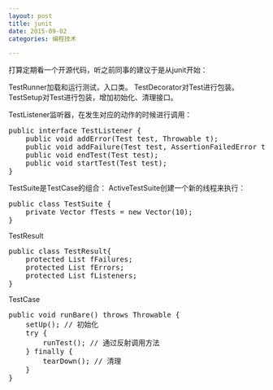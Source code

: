 ```yaml
---
layout: post
title: junit
date: 2015-09-02
categories: 编程技术

---
```


打算定期看一个开源代码，听之前同事的建议于是从junit开始：




TestRunner加载和运行测试，入口类。
TestDecorator对Test进行包装。
TestSetup对Test进行包装，增加初始化、清理接口。


TestListener监听器，在发生对应的动作的时候进行调用：
<pre class="prettyprint">
public interface TestListener {
    public void addError(Test test, Throwable t);
    public void addFailure(Test test, AssertionFailedError t);
    public void endTest(Test test);
    public void startTest(Test test);
}
</pre>




TestSuite是TestCase的组合：
ActiveTestSuite创建一个新的线程来执行：

<pre class="prettyprint">
public class TestSuite {
    private Vector<Test> fTests = new Vector<Test>(10);
}
</pre>


TestResult
<pre class="prettyprint">
public class TestResult{
    protected List<TestFailure> fFailures;
    protected List<TestFailure> fErrors;
    protected List<TestListener> fListeners;
}
</pre>


TestCase
<pre class="prettyprint">
public void runBare() throws Throwable {
    setUp(); // 初始化
    try {
        runTest(); // 通过反射调用方法
    } finally {
        tearDown(); // 清理
    }
}
</pre>